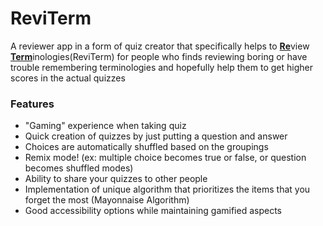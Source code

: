 <h1> ReviTerm </h1>
A reviewer app in a form of quiz creator that specifically helps to <b><u>Re</u></b>view <b><u>Term</u></b>inologies(ReviTerm) for people who finds reviewing boring or have trouble remembering terminologies and hopefully help them to get higher scores in the actual quizzes

<h3> Features </h3>
<ul>
  <li> "Gaming" experience when taking quiz </li>
  <li> Quick creation of quizzes by just putting a question and answer </li>
  <li> Choices are automatically shuffled based on the groupings </li>
  <li> Remix mode! (ex: multiple choice becomes true or false, or question becomes shuffled modes)</li>
  <li> Ability to share your quizzes to other people </li>
  <li> Implementation of unique algorithm that prioritizes the items that you forget the most (Mayonnaise Algorithm) </li>
  <li> Good accessibility options while maintaining gamified aspects </li>
</ul>
